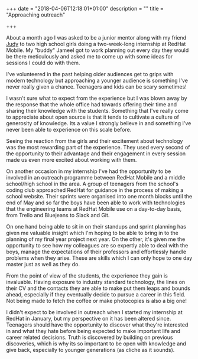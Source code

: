 +++
date = "2018-04-06T12:18:01+01:00"
description = ""
title = "Approaching outreach"

+++

About a month ago I was asked to be a junior mentor along with my friend [Judy](https://medium.com/@judyobrienie/) to two high school girls doing a two-week-long internship at RedHat Mobile. My "buddy" Jameel got to work planning out every day they would be there meticulously and asked me to come up with some ideas for sessions I could do with them. 

I've volunteered in the past helping older audiences get to grips with modern technology but approaching a younger audience is something I've never really given a chance. Teenagers and kids can be scary sometimes! 

I wasn't sure what to expect from the experience but I was blown away by the response that the whole office had towards offering their time and sharing their knowledge with the students. 
Something that I've really come to appreciate about open source is that it tends to cultivate a culture of generosity of knowledge. Its a value I strongly believe in and something I've never been able to experience on this scale before. 

Seeing the reaction from the girls and their excitement about technology was the most rewarding part of the experience. They used every second of the opportunity to their advantage and their engagement in every session made us even more excited about working with them.

On another occasion in my internship I've had the opportunity to be involved in an outreach programme between RedHat Mobile and a middle school/high school in the area. A group of teenagers from the school's coding club approached RedHat for guidance in the process of making a school website. Their sprints were organised into one month blocks until the end of May and so far the boys have been able to work with technologies that the engineering teams at RedHat Mobile use on a day-to-day basis, from Trello and Bluejeans to Slack and Git.

On one hand being able to sit in on their standups and sprint planning has given me valuable insight which I'm hoping to be able to bring in to the planning of my final year project next year. On the other, it's given me the opportunity to see how my colleagues are so expertly able to deal with the boys, manage the expectations of their professors and effortlessly handle problems when they arise. These are skills which I can only hope to one day master just as well as they do. 

From the point of view of the students, the experience they gain is invaluable. Having exposure to industry standard technology, the lines on their CV and the contacts they are able to make put them leaps and bounds ahead, especially if they eventually decide to pursue a career in this field. Not being made to fetch the coffee or make photocopies is also a big one!

I didn't expect to be involved in outreach when I started my internship at RedHat in January, but my perspective on it has been altered since. Teenagers should have the opportunity to discover what they're interested in and what they hate before being expected to make important life and career related decisions. Truth is discovered by building on previous discoveries, which is why its so important to be open with knowledge and give back, especially to younger generations (as cliche as it sounds).